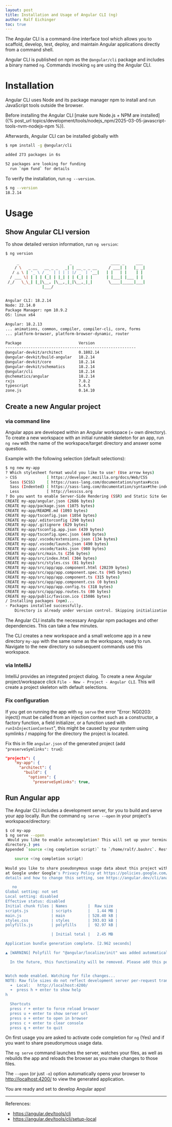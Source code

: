 ```yaml
---
layout: post
title: Installation and Usage of Angular CLI (ng)
author: Ralf Eichinger
toc: true
---
```


The Angular CLI is a command-line interface tool which allows you to scaffold, develop, test, deploy, and maintain Angular applications
 directly from a command shell.

Angular CLI is published on npm as the `@angular/cli` package and includes a binary named `ng`. Commands invoking `ng` are using the Angular CLI.

# Installation

Angular CLI uses Node and its package manager npm to install and run JavaScript tools outside the browser.

Before installing the Angular CLI [make sure Node.js + NPM are installed]({% post_url topics/development/tools/nodejs_npm/2025-03-05-javascript-tools-nvm-nodejs-npm %}). 

Afterwards, Angular CLI can be installed globally with

```sh
$ npm install -g @angular/cli

added 273 packages in 6s

52 packages are looking for funding
  run `npm fund` for details
```

To verify the installation, run `ng --version`.

```sh
$ ng --version
18.2.14
```

# Usage

## Show Angular CLI version

To show detailed version information, run `ng version`:

```sh
$ ng version

     _                      _                 ____ _     ___
    / \   _ __   __ _ _   _| | __ _ _ __     / ___| |   |_ _|
   / △ \ | '_ \ / _` | | | | |/ _` | '__|   | |   | |    | |
  / ___ \| | | | (_| | |_| | | (_| | |      | |___| |___ | |
 /_/   \_\_| |_|\__, |\__,_|_|\__,_|_|       \____|_____|___|
                |___/
    

Angular CLI: 18.2.14
Node: 22.14.0
Package Manager: npm 10.9.2
OS: linux x64

Angular: 18.2.13
... animations, common, compiler, compiler-cli, core, forms
... platform-browser, platform-browser-dynamic, router

Package                         Version
---------------------------------------------------------
@angular-devkit/architect       0.1802.14
@angular-devkit/build-angular   18.2.14
@angular-devkit/core            18.2.14
@angular-devkit/schematics      18.2.14
@angular/cli                    18.2.14
@schematics/angular             18.2.14
rxjs                            7.8.2
typescript                      5.4.5
zone.js                         0.14.10

```

## Create a new Angular project

### via command line

Angular apps are developed within an Angular workspace (= own directory).
To create a new workspace with an initial runnable skeleton for an app, run `ng new` with the name of the workspace/target directory and answer some questions.

Example with the following selection (default selections):

```sh
$ ng new my-app
? Which stylesheet format would you like to use? (Use arrow keys)
> CSS             [ https://developer.mozilla.org/docs/Web/CSS                     ]
  Sass (SCSS)     [ https://sass-lang.com/documentation/syntax#scss                ]
  Sass (Indented) [ https://sass-lang.com/documentation/syntax#the-indented-syntax ]
  Less            [ http://lesscss.org                                             ]
? Do you want to enable Server-Side Rendering (SSR) and Static Site Generation (SSG/Prerendering)? (y/N)
CREATE my-app/angular.json (2686 bytes)
CREATE my-app/package.json (1075 bytes)
CREATE my-app/README.md (1093 bytes)
CREATE my-app/tsconfig.json (1054 bytes)
CREATE my-app/.editorconfig (290 bytes)
CREATE my-app/.gitignore (629 bytes)
CREATE my-app/tsconfig.app.json (439 bytes)
CREATE my-app/tsconfig.spec.json (449 bytes)
CREATE my-app/.vscode/extensions.json (134 bytes)
CREATE my-app/.vscode/launch.json (490 bytes)
CREATE my-app/.vscode/tasks.json (980 bytes)
CREATE my-app/src/main.ts (256 bytes)
CREATE my-app/src/index.html (304 bytes)
CREATE my-app/src/styles.css (81 bytes)
CREATE my-app/src/app/app.component.html (20239 bytes)
CREATE my-app/src/app/app.component.spec.ts (945 bytes)
CREATE my-app/src/app/app.component.ts (315 bytes)
CREATE my-app/src/app/app.component.css (0 bytes)
CREATE my-app/src/app/app.config.ts (318 bytes)
CREATE my-app/src/app/app.routes.ts (80 bytes)
CREATE my-app/public/favicon.ico (15086 bytes)
/ Installing packages (npm)...
- Packages installed successfully.
    Directory is already under version control. Skipping initialization of git.
```

The Angular CLI installs the necessary Angular npm packages and other dependencies. This can take a few minutes.

The CLI creates a new workspace and a small welcome app in a new directory `my-app` with the same name as the workspace, ready to run.
Navigate to the new directory so subsequent commands use this workspace.

### via IntelliJ

IntelliJ provides an integrated project dialog. To create a new Angular project/workspace click `File - New - Project - Angular CLI`.
This will create a project skeleton with default selections.

### Fix configuration

If you get on running the app with `ng serve` the error "Error: NG0203: inject() must be called from an injection context such as a constructor, a factory function, a field initializer, or a function used with `runInInjectionContext`", this might be caused by your system using symlinks / mapping for the directory the project is located.

Fix this in file `angular.json` of the generated project (add `"preserveSymlinks": true`):

```json
"projects": {
    "my-app": {
      "architect": {
        "build": {
          "options": {
            "preserveSymlinks": true,
```

## Run Angular app

The Angular CLI includes a development server, for you to build and serve your app locally. Run the command `ng serve --open` in your project's workspace/directory:

```sh
$ cd my-app
$ ng serve --open
 Would you like to enable autocompletion? This will set up your terminal so pressing TAB while typing Angular CLI commands will show possible options and autocomplete arguments. (Enabling autocompletion will modify configuration files in your home 
directory.) yes
Appended `source <(ng completion script)` to `/home/ralf/.bashrc`. Restart your terminal or run the following to autocomplete `ng` commands:

    source <(ng completion script)
 
Would you like to share pseudonymous usage data about this project with the Angular Team
at Google under Google's Privacy Policy at https://policies.google.com/privacy. For more
details and how to change this setting, see https://angular.dev/cli/analytics.

   no
Global setting: not set
Local setting: disabled
Effective status: disabled
Initial chunk files | Names         |  Raw size
scripts.js          | scripts       |   1.44 MB | 
main.js             | main          | 528.40 kB | 
styles.css          | styles        | 393.03 kB | 
polyfills.js        | polyfills     |  92.97 kB | 

                    | Initial total |   2.45 MB

Application bundle generation complete. [2.962 seconds]

▲ [WARNING] Polyfill for "@angular/localize/init" was added automatically. [plugin angular-polyfills]

  In the future, this functionality will be removed. Please add this polyfill in the "polyfills" section of your "angular.json" instead.


Watch mode enabled. Watching for file changes...
NOTE: Raw file sizes do not reflect development server per-request transformations.
  ➜  Local:   http://localhost:4200/
  ➜  press h + enter to show help
h

  Shortcuts
  press r + enter to force reload browser
  press u + enter to show server url
  press o + enter to open in browser
  press c + enter to clear console
  press q + enter to quit
```

On first usage you are asked to activate code completion for `ng` (Yes) and if you want to share pseudonymous usage data.

The `ng serve` command launches the server, watches your files, as well as rebuilds the app and reloads the browser as you make changes to those files.

The `--open` (or just `-o`) option automatically opens your browser to <http://localhost:4200/> to view the generated application.

You are ready and set to develop Angular apps!

---

References:

* <https://angular.dev/tools/cli>
* <https://angular.dev/tools/cli/setup-local>